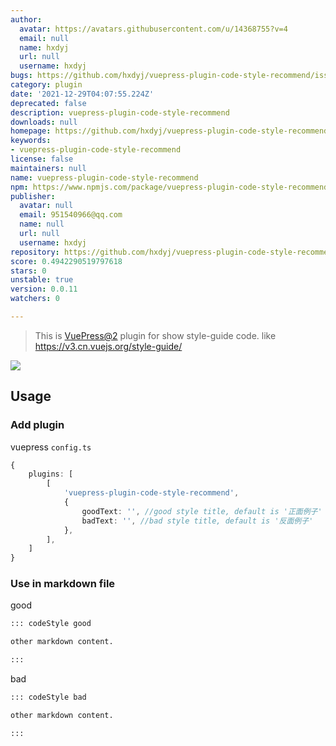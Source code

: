 ```yaml
---
author:
  avatar: https://avatars.githubusercontent.com/u/14368755?v=4
  email: null
  name: hxdyj
  url: null
  username: hxdyj
bugs: https://github.com/hxdyj/vuepress-plugin-code-style-recommend/issues
category: plugin
date: '2021-12-29T04:07:55.224Z'
deprecated: false
description: vuepress-plugin-code-style-recommend
downloads: null
homepage: https://github.com/hxdyj/vuepress-plugin-code-style-recommend#readme
keywords:
- vuepress-plugin-code-style-recommend
license: false
maintainers: null
name: vuepress-plugin-code-style-recommend
npm: https://www.npmjs.com/package/vuepress-plugin-code-style-recommend
publisher:
  avatar: null
  email: 951540966@qq.com
  name: null
  url: null
  username: hxdyj
repository: https://github.com/hxdyj/vuepress-plugin-code-style-recommend
score: 0.4942290519797618
stars: 0
unstable: true
version: 0.0.11
watchers: 0

---
```


> This is [VuePress@2](https://v2.vuepress.vuejs.org/zh/) plugin for show style-guide code. like https://v3.cn.vuejs.org/style-guide/

![](./img/style-guide.png)

## Usage

### Add plugin

vuepress `config.ts`

```ts
{
	plugins: [
		[
			'vuepress-plugin-code-style-recommend',
			{
				goodText: '', //good style title, default is '正面例子'
				badText: '', //bad style title, default is '反面例子'
			},
		],
	]
}
```

### Use in markdown file

good

```md
::: codeStyle good

other markdown content.

:::
```

bad

```md
::: codeStyle bad

other markdown content.

:::
```

